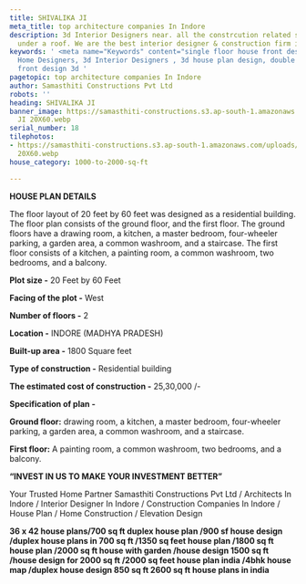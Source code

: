 ```yaml
---
title: SHIVALIKA JI
meta_title: top architecture companies In Indore
description: 3d Interior Designers near. all the constrcution related services in
  under a roof. We are the best interior designer & construction firm in indore.
keywords: ' <meta name="Keywords" content="single floor house front design 3d , 3d
  Home Designers, 3d Interior Designers , 3d house plan design, double floor house
  front design 3d '
pagetopic: top architecture companies In Indore
author: Samasthiti Constructions Pvt Ltd
robots: ''
heading: SHIVALIKA JI
banner_image: https://samasthiti-constructions.s3.ap-south-1.amazonaws.com/uploads/SHIVAILKA
  JI 20X60.webp
serial_number: 18
tilephotos:
- https://samasthiti-constructions.s3.ap-south-1.amazonaws.com/uploads/SHIVAILKA JI
  20X60.webp
house_category: 1000-to-2000-sq-ft

---
```

**HOUSE PLAN DETAILS**

The floor layout of 20 feet by 60 feet was designed as a residential building. The floor plan consists of the ground floor, and the first floor. The ground floors have a drawing room, a kitchen, a master bedroom, four-wheeler parking, a garden area, a common washroom, and a staircase. The first floor consists of a kitchen, a painting room, a common washroom, two bedrooms, and a balcony.

**Plot size -** 20 Feet by 60 Feet

**Facing of the plot -** West

**Number of floors -** 2

**Location -** INDORE (MADHYA PRADESH)

**Built-up area -** 1800 Square feet

**Type of construction -** Residential building

**The estimated cost of construction -** 25,30,000 /-

**Specification of plan -**

**Ground floor:** drawing room, a kitchen, a master bedroom, four-wheeler parking, a garden area, a common washroom, and a staircase.

**First floor:** A painting room, a common washroom, two bedrooms, and a balcony.

**“INVEST IN US TO MAKE YOUR INVESTMENT BETTER”**

Your Trusted Home Partner Samasthiti Constructions Pvt Ltd / Architects In Indore / Interior Designer In Indore / Construction Companies In Indore / House Plan / Home Construction / Elevation Design

**36 x 42 house plans/700 sq ft duplex house plan /900 sf house design /duplex house plans in 700 sq ft /1350 sq feet house plan /1800 sq ft house plan /2000 sq ft house with garden /house design 1500 sq ft /house design for 2000 sq ft /2000 sq feet house plan india /4bhk house map /duplex house design 850 sq ft 2600 sq ft house plans in india**